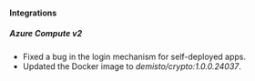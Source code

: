 
#### Integrations
##### Azure Compute v2
- Fixed a bug in the login mechanism for self-deployed apps.
- Updated the Docker image to *demisto/crypto:1.0.0.24037*.